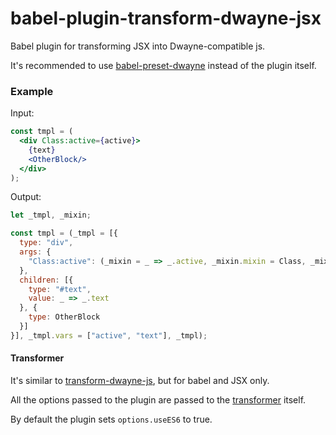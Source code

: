 # babel-plugin-transform-dwayne-jsx

Babel plugin for transforming JSX into Dwayne-compatible js.

It's recommended to use [babel-preset-dwayne](https://github.com/dwaynejs/babel-preset-dwayne)
instead of the plugin itself.

### Example

Input:

```jsx
const tmpl = (
  <div Class:active={active}>
    {text}
    <OtherBlock/>
  </div>
);
```

Output:

```js
let _tmpl, _mixin;

const tmpl = (_tmpl = [{
  type: "div",
  args: {
    "Class:active": (_mixin = _ => _.active, _mixin.mixin = Class, _mixin)
  },
  children: [{
    type: "#text",
    value: _ => _.text
  }, {
    type: OtherBlock
  }]
}], _tmpl.vars = ["active", "text"], _tmpl);
```

#### Transformer

It's similar to [transform-dwayne-js](https://github.com/dwaynejs/transform-dwayne-js),
but for babel and JSX only.

All the options passed to the plugin are passed to the
[transformer](https://github.com/dwaynejs/transform-dwayne-html) itself.

By default the plugin sets `options.useES6` to true.
